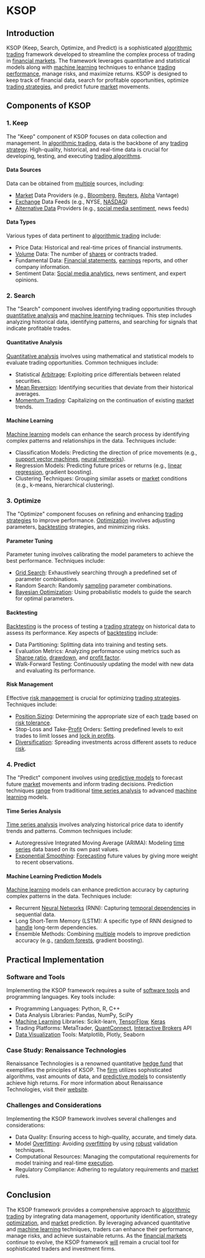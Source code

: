# KSOP

## Introduction
KSOP (Keep, Search, Optimize, and Predict) is a sophisticated [algorithmic trading](../a/accountability.md) framework developed to streamline the complex process of trading in [financial markets](../f/financial_market.md). The framework leverages quantitative and statistical models along with [machine learning](../m/machine_learning.md) techniques to enhance [trading performance](../t/trading_performance.md), manage risks, and maximize returns. KSOP is designed to keep track of financial data, search for profitable opportunities, optimize [trading strategies](../t/trading_strategies.md), and predict future [market](../m/market.md) movements.

## Components of KSOP

### 1. Keep
The "Keep" component of KSOP focuses on data collection and management. In [algorithmic trading](../a/accountability.md), data is the backbone of any [trading strategy](../t/trading_strategy.md). High-quality, historical, and real-time data is crucial for developing, testing, and executing [trading algorithms](../t/trading_algorithms.md).

#### Data Sources
Data can be obtained from [multiple](../m/multiple.md) sources, including:
- [Market](../m/market.md) Data Providers (e.g., [Bloomberg](../b/bloomberg.md), [Reuters](../r/reuters.md), [Alpha](../a/alpha.md) Vantage)
- [Exchange](../e/exchange.md) Data Feeds (e.g., NYSE, [NASDAQ](../n/nasdaq.md))
- [Alternative Data](../a/alternative_data.md) Providers (e.g., [social media sentiment](../s/social_media_sentiment.md), news feeds)

#### Data Types
Various types of data pertinent to [algorithmic trading](../a/accountability.md) include:
- Price Data: Historical and real-time prices of financial instruments.
- [Volume](../v/volume.md) Data: The number of [shares](../s/shares.md) or contracts traded.
- Fundamental Data: [Financial statements](../f/financial_statements.md), [earnings](../e/earnings.md) reports, and other company information.
- Sentiment Data: [Social media analytics](../s/social_media_analytics.md), news sentiment, and expert opinions.

### 2. Search
The "Search" component involves identifying trading opportunities through [quantitative analysis](../q/quantitative_analysis.md) and [machine learning](../m/machine_learning.md) techniques. This step includes analyzing historical data, identifying patterns, and searching for signals that indicate profitable trades.

#### Quantitative Analysis
[Quantitative analysis](../q/quantitative_analysis.md) involves using mathematical and statistical models to evaluate trading opportunities. Common techniques include:
- Statistical [Arbitrage](../a/arbitrage.md): Exploiting price differentials between related securities.
- [Mean Reversion](../m/mean_reversion.md): Identifying securities that deviate from their historical averages.
- [Momentum Trading](../m/momentum_trading.md): Capitalizing on the continuation of existing [market](../m/market.md) trends.

#### Machine Learning
[Machine learning](../m/machine_learning.md) models can enhance the search process by identifying complex patterns and relationships in the data. Techniques include:
- Classification Models: Predicting the direction of price movements (e.g., [support vector machines](../s/support_vector_machines_in_trading.md), [neural networks](../n/neural_networks_in_trading.md)).
- Regression Models: Predicting future prices or returns (e.g., [linear regression](../l/linear_regression.md), gradient boosting).
- Clustering Techniques: Grouping similar assets or [market](../m/market.md) conditions (e.g., k-means, hierarchical clustering).

### 3. Optimize
The "Optimize" component focuses on refining and enhancing [trading strategies](../t/trading_strategies.md) to improve performance. [Optimization](../o/optimization.md) involves adjusting parameters, [backtesting](../b/backtesting.md) strategies, and minimizing risks.

#### Parameter Tuning
Parameter tuning involves calibrating the model parameters to achieve the best performance. Techniques include:
- [Grid Search](../g/grid_search_in_trading.md): Exhaustively searching through a predefined set of parameter combinations.
- Random Search: Randomly [sampling](../s/sampling.md) parameter combinations.
- [Bayesian Optimization](../b/bayesian_optimization.md): Using probabilistic models to guide the search for optimal parameters.

#### Backtesting
[Backtesting](../b/backtesting.md) is the process of testing a [trading strategy](../t/trading_strategy.md) on historical data to assess its performance. Key aspects of [backtesting](../b/backtesting.md) include:
- Data Partitioning: Splitting data into training and testing sets.
- Evaluation Metrics: Analyzing performance using metrics such as [Sharpe ratio](../s/sharpe_ratio.md), [drawdown](../d/drawdown.md), and [profit factor](../p/profit_factor.md).
- Walk-Forward Testing: Continuously updating the model with new data and evaluating its performance.

#### Risk Management
Effective [risk management](../r/risk_management.md) is crucial for optimizing [trading strategies](../t/trading_strategies.md). Techniques include:
- [Position Sizing](../p/position_sizing.md): Determining the appropriate size of each [trade](../t/trade.md) based on [risk tolerance](../r/risk_tolerance.md).
- Stop-Loss and Take-[Profit](../p/profit.md) Orders: Setting predefined levels to exit trades to limit losses and [lock in profits](../l/lock_in_profits.md).
- [Diversification](../d/diversification.md): Spreading investments across different assets to reduce [risk](../r/risk.md).

### 4. Predict
The "Predict" component involves using [predictive models](../p/predictive_models_in_trading.md) to forecast future [market](../m/market.md) movements and inform trading decisions. Prediction techniques [range](../r/range.md) from traditional [time series analysis](../t/time_series_analysis.md) to advanced [machine learning](../m/machine_learning.md) models.

#### Time Series Analysis
[Time series analysis](../t/time_series_analysis.md) involves analyzing historical price data to identify trends and patterns. Common techniques include:
- Autoregressive Integrated Moving Average (ARIMA): Modeling [time series](../t/time_series.md) data based on its own past values.
- [Exponential Smoothing](../e/exponential_smoothing.md): [Forecasting](../f/forecasting.md) future values by giving more weight to recent observations.

#### Machine Learning Prediction Models
[Machine learning](../m/machine_learning.md) models can enhance prediction accuracy by capturing complex patterns in the data. Techniques include:
- Recurrent [Neural Networks](../n/neural_networks_in_trading.md) (RNN): Capturing [temporal dependencies](../t/temporal_dependencies_in_trading.md) in sequential data.
- Long Short-Term Memory (LSTM): A specific type of RNN designed to [handle](../h/handle.md) long-term dependencies.
- Ensemble Methods: Combining [multiple](../m/multiple.md) models to improve prediction accuracy (e.g., [random forests](../r/random_forests_in_trading.md), gradient boosting).

## Practical Implementation

### Software and Tools
Implementing the KSOP framework requires a suite of [software tools](../s/software_tools_for_trading.md) and programming languages. Key tools include:
- Programming Languages: Python, R, C++
- Data Analysis Libraries: Pandas, NumPy, SciPy
- [Machine Learning](../m/machine_learning.md) Libraries: Scikit-learn, [TensorFlow](../t/tensorflow.md), [Keras](../k/keras.md)
- Trading Platforms: MetaTrader, [QuantConnect](../q/quantconnect.md), [Interactive Brokers](../i/interactive_brokers.md) API
- [Data Visualization](../d/data_visualization.md) Tools: Matplotlib, Plotly, Seaborn

### Case Study: Renaissance Technologies
Renaissance Technologies is a renowned quantitative [hedge fund](../h/hedge_fund.md) that exemplifies the principles of KSOP. The [firm](../f/firm.md) utilizes sophisticated algorithms, vast amounts of data, and [predictive models](../p/predictive_models_in_trading.md) to consistently achieve high returns. For more information about Renaissance Technologies, visit their [website](https://www.rentec.com).

### Challenges and Considerations
Implementing the KSOP framework involves several challenges and considerations:
- Data Quality: Ensuring access to high-quality, accurate, and timely data.
- Model [Overfitting](../o/overfitting.md): Avoiding [overfitting](../o/overfitting.md) by using [robust](../r/robust.md) validation techniques.
- Computational Resources: Managing the computational requirements for model training and real-time [execution](../e/execution.md).
- Regulatory Compliance: Adhering to regulatory requirements and [market](../m/market.md) rules.

## Conclusion
The KSOP framework provides a comprehensive approach to [algorithmic trading](../a/accountability.md) by integrating data management, opportunity identification, strategy [optimization](../o/optimization.md), and [market](../m/market.md) prediction. By leveraging advanced quantitative and [machine learning](../m/machine_learning.md) techniques, traders can enhance their performance, manage risks, and achieve sustainable returns. As the [financial markets](../f/financial_market.md) continue to evolve, the KSOP framework [will](../w/will.md) remain a crucial tool for sophisticated traders and investment firms.